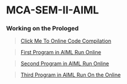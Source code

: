# MCA-SEM-II-AIML
### Working on the Prologed

> <a href="https://swish.swi-prolog.org/"> Click Me To Online Code Compilation </a>

> <a href="Demo1.pl">First Program in AIML Run Online</a>

> <a href="Demo2Tree.pl">Second Program in AIML Run Online</a>

> <a href="demo3.pl">Third Program in AIML Run On the Online</a>
